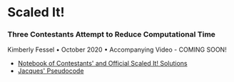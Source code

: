 # Scaled It! 
### Three Contestants Attempt to Reduce Computational Time
Kimberly Fessel • October 2020 • Accompanying Video - COMING SOON!

- [Notebook of Contestants' and Official Scaled It! Solutions](PyGotham_2020_ScaledIt.ipynb)
- [Jacques' Pseudocode](jacques_pseudocode.png)
